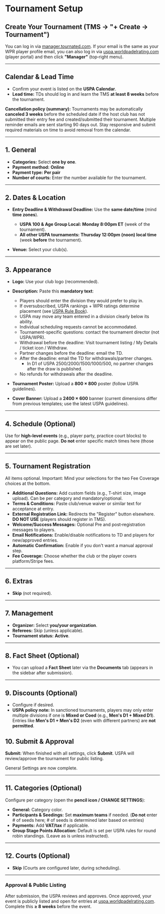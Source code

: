 # Tournament Setup

## Create Your Tournament (TMS → "+ Create → Tournament")

You can log in via [manager.tournated.com](https://manager.tournated.com). If your email is the same as your WPR player profile email, you can also log in via [uspa.worldpadelrating.com](https://uspa.worldpadelrating.com) (player portal) and then click **"Manager"** (top‑right menu).

---

## Calendar & Lead Time

* Confirm your event is listed on the **USPA Calendar**.
* **Lead time:** TDs should log in and learn the TMS **at least 8 weeks** before the tournament.

**Cancellation policy (summary):** Tournaments may be automatically **canceled 3 weeks** before the scheduled date if the host club has not submitted their entry fee and created/submitted their tournament. Multiple reminder emails are sent starting 90 days out. Stay responsive and submit required materials on time to avoid removal from the calendar.

---

## 1. General

* **Categories:** Select **one by one**.
* **Payment method:** **Online**
* **Payment type:** **Per pair**
* **Number of courts:** Enter the number available for the tournament.

---

## 2. Dates & Location

* **Entry Deadline & Withdrawal Deadline:** Use the **same date/time** (mind **time zones**).

  * **USPA 100 & Age Group Local:** **Monday 8:00pm ET** (week of the tournament).
  * **All other USPA tournaments:** **Thursday 12:00pm (noon) local time** (week **before** the tournament).
* **Venue:** Select your club(s).

---

## 3. Appearance

* **Logo:** Use your club logo (recommended).

* **Description:** Paste this **mandatory text**:

  * Players should enter the division they would prefer to play in.
  * If oversubscribed, USPA rankings + WPR ratings determine placement (see [USPA Rule Book](https://padelusa.org/competition/rules-and-regulations/)).
  * USPA may move any team entered in a division clearly below its ability.
  * Individual scheduling requests cannot be accommodated.
  * Tournament-specific questions: contact the tournament director (not USPA/WPR).
  * Withdrawal before the deadline: Visit tournament listing / My Details / ticket icon / Withdraw.
  * Partner changes before the deadline: email the TD.
  * After the deadline: email the TD for withdrawals/partner changes.
    * In D1 of USPA 2500/2000/1500/1000/500, no partner changes after the draw is published.
  * No refunds for withdrawals after the deadline.

* **Tournament Poster:** Upload a **800 × 800** poster (follow USPA guidelines).

* **Cover Banner:** Upload a **2400 × 600** banner (current dimensions differ from previous templates; use the latest USPA guidelines).

---

## 4. Schedule (Optional)

Use for **high‑level events** (e.g., player party, practice court blocks) to appear on the public page. **Do not** enter specific match times here (those are set later).

---

## 5. Tournament Registration

All items optional. Important: Mind your selections for the two Fee Coverage choices at the bottom.

* **Additional Questions:** Add custom fields (e.g., T‑shirt size, image upload). Can be per category and mandatory/optional.
* **Terms & Conditions:** Paste club/venue waiver or similar text for acceptance at entry.
* **External Registration Link:** Redirects the "Register" button elsewhere. **DO NOT USE** (players should register in TMS).
* **Welcome/Success Messages:** Optional Pre and post‑registration messages to players.
* **Email Notifications:** Enable/disable notifications to TD and players for new/approved entries.
* **Automatic Confirmation:** Enable if you don't want a manual approval step.
* **Fee Coverage:** Choose whether the club or the player covers platform/Stripe fees.

---

## 6. Extras

* **Skip** (not required).

---

## 7. Management

* **Organizer:** Select **you/your organization**.
* **Referees:** Skip (unless applicable).
* **Tournament status:** **Active**.

---

## 8. Fact Sheet (Optional)

* You can upload a **Fact Sheet** later via the **Documents** tab (appears in the sidebar after submission).

---

## 9. Discounts (Optional)

* Configure if desired.
* **USPA policy note:** In sanctioned tournaments, players may only enter multiple divisions if one is **Mixed or Coed** (e.g., **Men's D1 + Mixed D1**). Entries like **Men's D1 + Men's D2** (even with different partners) are **not permitted**.


## 10. Submit & Approval

**Submit:** When finished with all settings, click **Submit**. USPA will review/approve the tournament for public listing.

General Settings are now complete.

---

## 11. Categories (Optional)

Configure per category (open the **pencil icon / CHANGE SETTINGS**):

* **General:** Category color.
* **Participants & Seedings:** Set **maximum teams** if needed. (**Do not** enter # of seeds here; # of seeds is determined later based on entries)
* **Payments:** Add **VAT/tax** if applicable.
* **Group Stage Points Allocation:** Default is set per USPA rules for round robin standings. (Leave as is unless instructed).

---

## 12. Courts (Optional)

* **Skip** (Courts are configured later, during scheduling).

---


### Approval & Public Listing

After submission, the USPA reviews and approves. Once approved, your event is publicly listed and open for entries at [uspa.worldpadelrating.com](https://uspa.worldpadelrating.com). Complete this **≥ 8 weeks** before the event.
